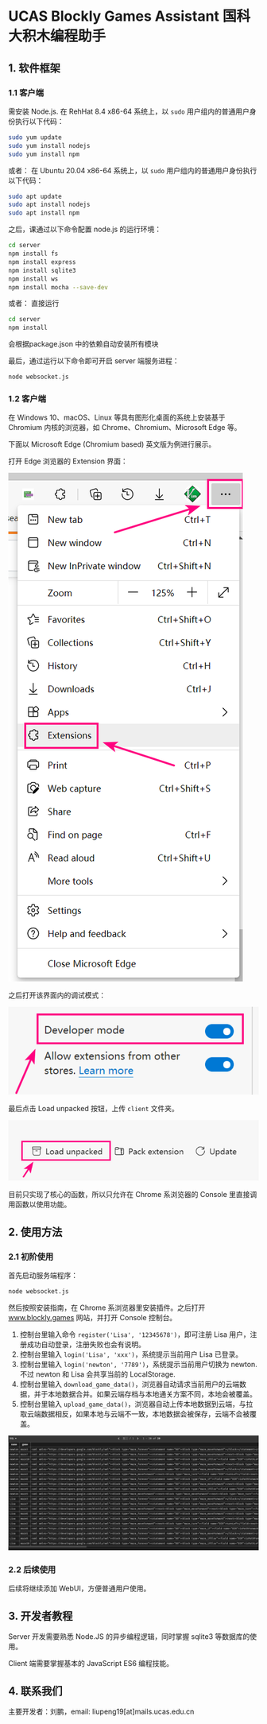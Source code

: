 # UCAS Blockly Games Assistant 国科大积木编程助手

## 1. 软件框架

### 1.1 客户端

需安装 Node.js. 在 RehHat 8.4 x86-64 系统上，以 `sudo` 用户组内的普通用户身份执行以下代码：

``` zsh
sudo yum update
sudo yum install nodejs
sudo yum install npm
```

或者： 在 Ubuntu 20.04 x86-64 系统上，以 `sudo` 用户组内的普通用户身份执行以下代码：

``` zsh
sudo apt update
sudo apt install nodejs
sudo apt install npm
```

之后，课通过以下命令配置 node.js 的运行环境：

``` zsh
cd server
npm install fs
npm install express
npm install sqlite3
npm install ws
npm install mocha --save-dev 
```

或者： 直接运行
``` zsh
cd server
npm install
```
会根据package.json 中的依赖自动安装所有模块


最后，通过运行以下命令即可开启 server 端服务进程：

``` zsh
node websocket.js
```

### 1.2 客户端

在 Windows 10、macOS、Linux 等具有图形化桌面的系统上安装基于 Chromium 内核的浏览器，如 Chrome、Chromium、Microsoft Edge 等。

下面以 Microsoft Edge (Chromium based) 英文版为例进行展示。

打开 Edge 浏览器的 Extension 界面：

![a](images/open-chrome-extension.png)

之后打开该界面内的调试模式：

![b](images/open-developer-mode.png)

最后点击 Load unpacked 按钮，上传 `client` 文件夹。

![c](images/upload-unpacked-extension.png)

目前只实现了核心的函数，所以只允许在 Chrome 系浏览器的 Console 里直接调用函数以使用功能。

## 2. 使用方法

### 2.1 初阶使用

首先启动服务端程序：

``` zsh
node websocket.js
```

然后按照安装指南，在 Chrome 系浏览器里安装插件。之后打开 www.blockly.games 网站，并打开 Console 控制台。

1. 控制台里输入命令 `register('Lisa', '12345678')`，即可注册 Lisa 用户，注册成功自动登录，注册失败也会有说明。
2. 控制台里输入 `login('Lisa', 'xxx')`，系统提示当前用户 Lisa 已登录。
3. 控制台里输入 `login('newton', '7789')`，系统提示当前用户切换为 newton. 不过 newton 和 Lisa 会共享当前的 LocalStorage.
4. 控制台里输入 `download_game_data()`，浏览器自动请求当前用户的云端数据，并于本地数据合并。如果云端存档与本地通关方案不同，本地会被覆盖。
5. 控制台里输入 `upload_game_data()`，浏览器自动上传本地数据到云端，与拉取云端数据相反，如果本地与云端不一致，本地数据会被保存，云端不会被覆盖。

![DB](images/sqlite3_game_data.png)

### 2.2 后续使用

后续将继续添加 WebUI，方便普通用户使用。

## 3. 开发者教程

Server 开发需要熟悉 Node.JS 的异步编程逻辑，同时掌握 sqlite3 等数据库的使用。

Client 端需要掌握基本的 JavaScript ES6 编程技能。

## 4. 联系我们

主要开发者：刘鹏，email: liupeng19[at]mails.ucas.edu.cn
